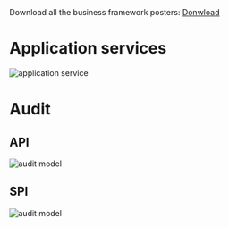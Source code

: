 <div class="callout callout-info">
Download all the business framework posters: <a href="#">Donwload</a>
</div>

# Application services

![application service]({business-doc}/images/uml/application-tools.svg)

# Audit

## API

![audit model]({business-doc}/images/uml/domain-audit.svg)

## SPI

![audit model]({business-doc}/images/uml/spi-domain-audit.svg)
